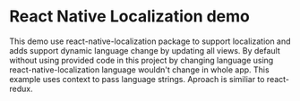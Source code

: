 # React Native Localization demo

This demo use react-native-localization package to support localization and adds support dynamic language change by updating all views.
By default without using provided code in this project by changing language using react-native-localization language wouldn't change in whole app.
This example uses context to pass language strings. Aproach is similiar to react-redux.